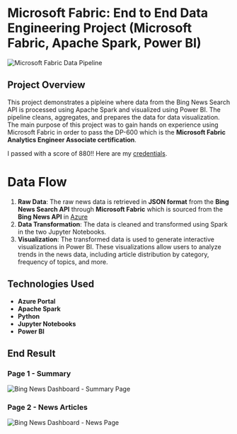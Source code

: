 # Microsoft Fabric: End to End Data Engineering Project (Microsoft Fabric, Apache Spark, Power BI)

![Microsoft Fabric Data Pipeline](https://github.com/user-attachments/assets/403f9e09-0dfc-42e4-bf3b-d0b69a4f93ec)


## Project Overview
This project demonstrates a pipleine where data from the Bing News Search API is processed using Apache Spark and visualized using Power BI. The pipeline cleans, aggregates, and prepares the data for data visualization. The main purpose of this project was to gain hands on experience using Microsoft Fabric in order to pass the DP-600 which is the **Microsoft Fabric Analytics Engineer Associate certification**.

I passed with a score of 880!! Here are my [credentials](https://learn.microsoft.com/en-us/users/dazhonhunt-8403/credentials/certification/fabric-analytics-engineer-associate?tab=credentials-tab).

# Data Flow

1. **Raw Data**: The raw news data is retrieved in **JSON format** from the **Bing News Search API** through **Microsoft Fabric** which is sourced from the **Bing News API** in [Azure](https://azure.microsoft.com/en-us/products/app-service/api/?ef_id=_k_CjwKCAiA3Na5BhAZEiwAzrfagHOq3ur7AgTzW9WBvCJLv7gvlZ40sDvre49F4NtOaRsNCiEESxuBnBoCF_YQAvD_BwE_k_&OCID=AIDcmm5edswduu_SEM__k_CjwKCAiA3Na5BhAZEiwAzrfagHOq3ur7AgTzW9WBvCJLv7gvlZ40sDvre49F4NtOaRsNCiEESxuBnBoCF_YQAvD_BwE_k_&gad_source=1&gclid=CjwKCAiA3Na5BhAZEiwAzrfagHOq3ur7AgTzW9WBvCJLv7gvlZ40sDvre49F4NtOaRsNCiEESxuBnBoCF_YQAvD_BwE)
2. **Data Transformation**: The data is cleaned and transformed using Spark in the two Jupyter Notebooks.
3. **Visualization**: The transformed data is used to generate interactive visualizations in Power BI. These visualizations allow users to analyze trends in the news data, including article distribution by category, frequency of topics, and more.

## Technologies Used

- **Azure Portal**
- **Apache Spark**
- **Python**
- **Jupyter Notebooks**
- **Power BI**

## End Result
### Page 1 - Summary

![Bing News Dashboard - Summary Page](https://github.com/user-attachments/assets/3a0c05b1-6e9c-43e7-9164-fbb7298d48f9)

### Page 2 - News Articles

![Bing News Dashboard - News Page](https://github.com/user-attachments/assets/db9c38bf-ef29-4f3c-9db8-74f32483d4e1)


